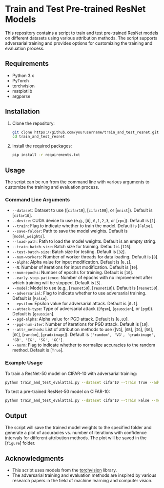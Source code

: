 # Train and Test Pre-trained ResNet Models

This repository contains a script to train and test pre-trained ResNet models on different datasets using various attribution methods. The script supports adversarial training and provides options for customizing the training and evaluation process.

## Requirements

- Python 3.x
- PyTorch
- torchvision
- matplotlib
- argparse

## Installation

1. Clone the repository:

    ```sh
    git clone https://github.com/yourusername/train_and_test_resnet.git
    cd train_and_test_resnet
    ```

2. Install the required packages:

    ```sh
    pip install -r requirements.txt
    ```

## Usage

The script can be run from the command line with various arguments to customize the training and evaluation process.

### Command Line Arguments

- `--dataset`: Dataset to use ([`cifar10`], [`cifar100`], or [`mnist`]). Default is [`cifar10`].
- `--device`: CUDA device to use (e.g., [`0`], `0,1,2,3`, or [`cpu`]). Default is [`1`].
- `--train`: Flag to indicate whether to train the model. Default is [`False`].
- `--save-folder`: Path to save the model weights. Default is [`model_weights`].
- `--load-path`: Path to load the model weights. Default is an empty string.
- `--train-batch-size`: Batch size for training. Default is [`128`].
- `--test-batch-size`: Batch size for testing. Default is [`32`].
- `--num-workers`: Number of worker threads for data loading. Default is [`8`].
- `--alpha`: Alpha value for input modification. Default is [`0.1`].
- `--N`: Number of iterations for input modification. Default is [`10`].
- `--num-epochs`: Number of epochs for training. Default is [`10`].
- `--early-stop-patience`: Number of epochs with no improvement after which training will be stopped. Default is [`5`].
- `--model`: Model to use (e.g., [`resnet50`], [`resnet18`]). Default is [`resnet50`].
- `--adversarial`: Flag to indicate whether to use adversarial training. Default is [`False`].
- `--epsilon`: Epsilon value for adversarial attack. Default is [`0.1`].
- `--attack-type`: Type of adversarial attack ([`fgsm`], [`gaussian`], or [`pgd`]). Default is [`gaussian`].
- `--pgd-alpha`: Alpha value for PGD attack. Default is [`0.03`].
- `--pgd-num-iter`: Number of iterations for PGD attack. Default is [`10`].
- `--attr_methods`: List of attribution methods to use ([`VG`], [`GB`], [`IG`], [`SG`], [`GC`], [`random`], [`gradximage`]). Default is `['random', 'VG', 'gradximage', 'GB', 'IG', 'SG', 'GC']`.
- `--norm`: Flag to indicate whether to normalize accuracies to the random method. Default is [`True`].

### Example Usage

To train a ResNet-50 model on CIFAR-10 with adversarial training:

```sh
python train_and_test_evalattai.py --dataset cifar10 --train True --adversarial True --model resnet50
```

To test a pre-trained ResNet-50 model on CIFAR-10:

```sh
python train_and_test_evalattai.py --dataset cifar10 --train False --model resnet50 --load-path path/to/weights.pt
```

## Output

The script will save the trained model weights to the specified folder and generate a plot of accuracies vs. number of iterations with confidence intervals for different attribution methods. The plot will be saved in the [`figure`] folder.

## Acknowledgments

- This script uses models from the [torchvision](https://pytorch.org/vision/stable/models.html) library.
- The adversarial training and evaluation methods are inspired by various research papers in the field of machine learning and computer vision.
